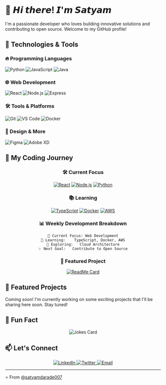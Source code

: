 # 👋 𝙃𝙞 𝙩𝙝𝙚𝙧𝙚! 𝙄'𝙢 𝙎𝙖𝙩𝙮𝙖𝙢

I'm a passionate developer who loves building innovative solutions and contributing to open source. Welcome to my GitHub profile!

## 🚀 Technologies & Tools

### 🔥 Programming Languages
![Python](https://img.shields.io/badge/Python-3776AB?style=for-the-badge&logo=python&logoColor=white)
![JavaScript](https://img.shields.io/badge/JavaScript-F7DF1E?style=for-the-badge&logo=javascript&logoColor=black)
![Java](https://img.shields.io/badge/Java-ED8B00?style=for-the-badge&logo=openjdk&logoColor=white)

### 🌐 Web Development
![React](https://img.shields.io/badge/React-20232A?style=for-the-badge&logo=react&logoColor=61DAFB)
![Node.js](https://img.shields.io/badge/Node.js-43853D?style=for-the-badge&logo=node.js&logoColor=white)
![Express](https://img.shields.io/badge/Express.js-404D59?style=for-the-badge)

### 🛠️ Tools & Platforms
![Git](https://img.shields.io/badge/Git-F05032?style=for-the-badge&logo=git&logoColor=white)
![VS Code](https://img.shields.io/badge/VS_Code-0078D4?style=for-the-badge&logo=visual%20studio%20code&logoColor=white)
![Docker](https://img.shields.io/badge/Docker-2496ED?style=for-the-badge&logo=docker&logoColor=white)

### 🎨 Design & More
![Figma](https://img.shields.io/badge/Figma-F24E1E?style=for-the-badge&logo=figma&logoColor=white)
![Adobe XD](https://img.shields.io/badge/Adobe%20XD-470137?style=for-the-badge&logo=Adobe%20XD&logoColor=#FF61F6)

## 🎯 My Coding Journey

<div align="center">
  
  ### 🛠️ Current Focus
  
  [![React](https://img.shields.io/badge/React-20232A?style=for-the-badge&logo=react&logoColor=61DAFB)](https://reactjs.org/)
  [![Node.js](https://img.shields.io/badge/Node.js-43853D?style=for-the-badge&logo=node.js&logoColor=white)](https://nodejs.org/)
  [![Python](https://img.shields.io/badge/Python-3776AB?style=for-the-badge&logo=python&logoColor=white)](https://www.python.org/)
  
  ### 📚 Learning
  
  [![TypeScript](https://img.shields.io/badge/TypeScript-007ACC?style=for-the-badge&logo=typescript&logoColor=white)](https://www.typescriptlang.org/)
  [![Docker](https://img.shields.io/badge/Docker-2496ED?style=for-the-badge&logo=docker&logoColor=white)](https://www.docker.com/)
  [![AWS](https://img.shields.io/badge/AWS-FF9900?style=for-the-badge&logo=amazonaws&logoColor=white)](https://aws.amazon.com/)
  
  ### 📊 Weekly Development Breakdown
  
  ```text
  🎯 Current Focus: Web Development
  🌱 Learning:    TypeScript, Docker, AWS
  🔭 Exploring:   Cloud Architecture
  ✨ Next Goal:   Contribute to Open Source
  ```
  
  ### 🎨 Featured Project
  
  [![ReadMe Card](https://github-readme-stats.vercel.app/api/pin/?username=satyamdarade007&repo=Customer_Segmentation_Data_Analysis&theme=radical)](https://github.com/satyamdarade007/Customer_Segmentation_Data_Analysis)
  
</div>

## 🚀 Featured Projects

Coming soon! I'm currently working on some exciting projects that I'll be sharing here soon. Stay tuned!

## 🤖 Fun Fact

<div align="center">
  <img src="https://readme-jokes.vercel.app/api?hideBorder&theme=radical" alt="Jokes Card" />
</div>

## 📫 Let's Connect

<div align="center">
  <a href="https://www.linkedin.com/in/satyam-darade007/" target="_blank" rel="noopener noreferrer" title="Connect on LinkedIn">
    <img src="https://img.shields.io/badge/LinkedIn-0077B5?style=for-the-badge&logo=linkedin&logoColor=white" alt="LinkedIn">
  </a>
  
  <a href="https://x.com/the_leOcious?t=GbGcWUj8iBkEQ6Gnoq9iAw&s=09" target="_blank" rel="noopener noreferrer" title="Follow on Twitter">
    <img src="https://img.shields.io/badge/Twitter-1DA1F2?style=for-the-badge&logo=twitter&logoColor=white" alt="Twitter">
  </a>
  
  <a href="mailto:satyamd353@gmail.com" title="Send me an email">
    <img src="https://img.shields.io/badge/Gmail-D14836?style=for-the-badge&logo=gmail&logoColor=white" alt="Email">
  </a>
</div>

---

⭐️ From [@satyamdarade007](https://github.com/satyamdarade007)
